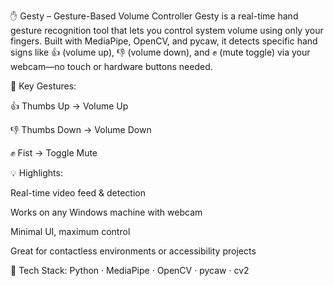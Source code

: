 ✋ Gesty – Gesture-Based Volume Controller
Gesty is a real-time hand gesture recognition tool that lets you control system volume using only your fingers. Built with MediaPipe, OpenCV, and pycaw, it detects specific hand signs like 👍 (volume up), 👎 (volume down), and ✊ (mute toggle) via your webcam—no touch or hardware buttons needed.

🎯 Key Gestures:

👍 Thumbs Up → Volume Up

👎 Thumbs Down → Volume Down

✊ Fist → Toggle Mute

💡 Highlights:

Real-time video feed & detection

Works on any Windows machine with webcam

Minimal UI, maximum control

Great for contactless environments or accessibility projects

🧪 Tech Stack:
Python · MediaPipe · OpenCV · pycaw · cv2
